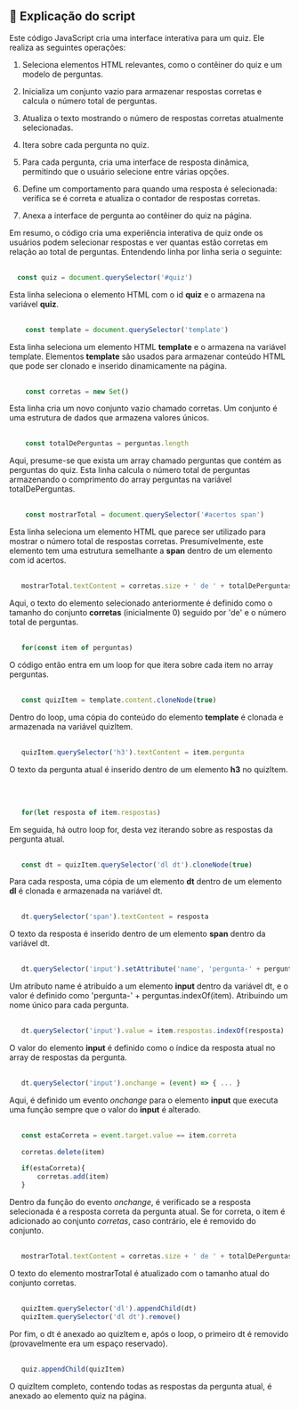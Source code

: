 
## 📝 Explicação do script
Este código JavaScript cria uma interface interativa para um quiz. Ele realiza as seguintes operações:

1. Seleciona elementos HTML relevantes, como o contêiner do quiz e um modelo de perguntas.

2. Inicializa um conjunto vazio para armazenar respostas corretas e calcula o número total de perguntas.

3. Atualiza o texto mostrando o número de respostas corretas atualmente selecionadas.

4. Itera sobre cada pergunta no quiz.

5. Para cada pergunta, cria uma interface de resposta dinâmica, permitindo que o usuário selecione entre várias opções.

6. Define um comportamento para quando uma resposta é selecionada: verifica se é correta e atualiza o contador de respostas corretas.

7. Anexa a interface de pergunta ao contêiner do quiz na página.

Em resumo, o código cria uma experiência interativa de quiz onde os usuários podem selecionar respostas e ver quantas estão corretas em relação ao total de perguntas. Entendendo linha por linha seria o seguinte:
<br/>
<br/>

```js
  const quiz = document.querySelector('#quiz')
```
Esta linha seleciona o elemento HTML com o id **quiz** e o armazena na variável **quiz**.
<br/>
<br/>

```js
    const template = document.querySelector('template')
```
Esta linha seleciona um elemento HTML **template** e o armazena na variável template. Elementos **template** são usados para armazenar conteúdo HTML que pode ser clonado e inserido dinamicamente na página.
<br/>
<br/>

```js
    const corretas = new Set()
```
Esta linha cria um novo conjunto vazio chamado corretas. Um conjunto é uma estrutura de dados que armazena valores únicos.
<br/>
<br/>

```js
    const totalDePerguntas = perguntas.length
```
Aqui, presume-se que exista um array chamado perguntas que contém as perguntas do quiz. Esta linha calcula o número total de perguntas armazenando o comprimento do array perguntas na variável totalDePerguntas.
<br/>
<br/>

```js
    const mostrarTotal = document.querySelector('#acertos span')
```
 Esta linha seleciona um elemento HTML que parece ser utilizado para mostrar o número total de respostas corretas. Presumivelmente, este elemento tem uma estrutura semelhante a **span** dentro de um elemento com id acertos.
 <br/>
 <br/>

 ```js
    mostrarTotal.textContent = corretas.size + ' de ' + totalDePerguntas
```
Aqui, o texto do elemento selecionado anteriormente é definido como o tamanho do conjunto **corretas** (inicialmente 0) seguido por 'de' e o número total de perguntas.
 <br/>
 <br/>

 ```js
    for(const item of perguntas)
```
O código então entra em um loop for que itera sobre cada item no array perguntas.
 <br/>
 <br/>

 ```js
    const quizItem = template.content.cloneNode(true)
```
Dentro do loop, uma cópia do conteúdo do elemento **template** é clonada e armazenada na variável quizItem.
 <br/>
 <br/>

 ```js
    quizItem.querySelector('h3').textContent = item.pergunta
```
O texto da pergunta atual é inserido dentro de um elemento **h3** no quizItem.

 <br/>
 <br/>

 ```js
    for(let resposta of item.respostas)
```
Em seguida, há outro loop for, desta vez iterando sobre as respostas da pergunta atual.
 <br/>
 <br/>

 ```js
    const dt = quizItem.querySelector('dl dt').cloneNode(true)
```
Para cada resposta, uma cópia de um elemento **dt** dentro de um elemento **dl** é clonada e armazenada na variável dt.
 <br/>
 <br/>

 ```js
    dt.querySelector('span').textContent = resposta
```
O texto da resposta é inserido dentro de um elemento **span** dentro da variável dt.
 <br/>
 <br/>

 ```js
    dt.querySelector('input').setAttribute('name', 'pergunta-' + perguntas.indexOf(item) 
```
Um atributo name é atribuído a um elemento **input** dentro da variável dt, e o valor é definido como 'pergunta-' + perguntas.indexOf(item). Atribuindo um nome único para cada pergunta.
 <br/>
 <br/>

 ```js
    dt.querySelector('input').value = item.respostas.indexOf(resposta)
```
O valor do elemento **input** é definido como o índice da resposta atual no array de respostas da pergunta.
 <br/>
 <br/>

 ```js
    dt.querySelector('input').onchange = (event) => { ... }
```
Aqui, é definido um evento *onchange* para o elemento **input** que executa uma função sempre que o valor do **input** é alterado.
 <br/>
 <br/>

 ```js
    const estaCorreta = event.target.value == item.correta
        
    corretas.delete(item)
        
    if(estaCorreta){
        corretas.add(item)
    }
```
Dentro da função do evento *onchange*, é verificado se a resposta selecionada é a resposta correta da pergunta atual. Se for correta, o item é adicionado ao conjunto *corretas*, caso contrário, ele é removido do conjunto.
 <br/>
 <br/>

 ```js
    mostrarTotal.textContent = corretas.size + ' de ' + totalDePerguntas
```
O texto do elemento mostrarTotal é atualizado com o tamanho atual do conjunto corretas.
 <br/>
 <br/>

 ```js
    quizItem.querySelector('dl').appendChild(dt)
    quizItem.querySelector('dl dt').remove()

```
Por fim, o dt é anexado ao quizItem e, após o loop, o primeiro dt é removido (provavelmente era um espaço reservado).
 <br/>
 <br/>

 ```js
    quiz.appendChild(quizItem)
```
O quizItem completo, contendo todas as respostas da pergunta atual, é anexado ao elemento quiz na página.
 <br/>
 <br/>
